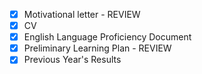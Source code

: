 - [x] Motivational letter - REVIEW
- [x] CV
- [x] English Language Proficiency Document
- [x] Preliminary Learning Plan - REVIEW
- [x] Previous Year's Results 